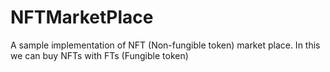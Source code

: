 # NFTMarketPlace
A sample implementation of NFT (Non-fungible token) market place. In this we can buy NFTs with FTs (Fungible token)



